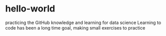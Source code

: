 # hello-world
practicing the GitHub knowledge and learning for data science
Learning to code has been a long time goal, making small exercises to practice
